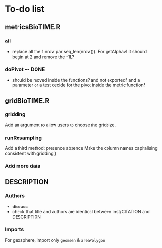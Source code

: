 # To-do list

## metricsBioTIME.R
### all
 - replace all the 1:nrow par seq_len(nrow()). For getAlphav1 it shouild begin at 2 and remove the -1L?

### doPivot -- DONE
 - should be moved inside the functions? and not exported? and a parameter or a test decide for the pivot inside the metric function?

## gridBioTIME.R
### gridding
Add an argument to allow users to choose the gridsize.

### runResampling
Add a third method: presence absence
Make the column names capitalising consistent with gridding()

### Add more data


## DESCRIPTION
### Authors
 - discuss
 - check that title and authors are identical between inst/CITATION and DESCRIPTION

### Imports
For geosphere, import only `geomean` & `areaPolygon`
